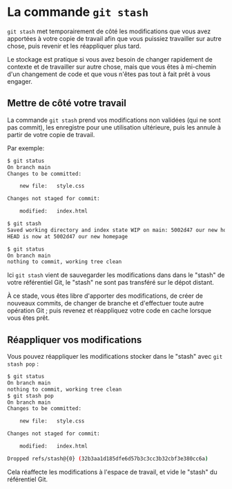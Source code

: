 # La commande `git stash`

`git stash` met temporairement de côté les modifications que vous avez apportées à votre copie de travail afin que vous puissiez travailler sur autre chose, puis revenir et les réappliquer plus tard.

Le stockage est pratique si vous avez besoin de changer rapidement de contexte et de travailler sur autre chose, mais que vous êtes à mi-chemin d'un changement de code et que vous n'êtes pas tout à fait prêt à vous engager.

## Mettre de côté votre travail

La commande `git stash` prend vos modifications non validées (qui ne sont pas commit), les enregistre pour une utilisation ultérieure, puis les annule à partir de votre copie de travail.

Par exemple:

```bash
$ git status
On branch main
Changes to be committed:

    new file:   style.css

Changes not staged for commit:

    modified:   index.html

$ git stash
Saved working directory and index state WIP on main: 5002d47 our new homepage
HEAD is now at 5002d47 our new homepage

$ git status
On branch main
nothing to commit, working tree clean
```

Ici `git stash` vient de sauvegarder les modifications dans dans le "stash" de votre référentiel Git, le "stash" ne sont pas transféré sur le dépot distant.

À ce stade, vous êtes libre d'apporter des modifications, de créer de nouveaux commits, de changer de branche et d'effectuer toute autre opération Git ; puis revenez et réappliquez votre code en cache lorsque vous êtes prêt.

## Réappliquer vos modifications

Vous pouvez réappliquer les modifications stocker dans le "stash" avec `git stash pop` :

```bash
$ git status
On branch main
nothing to commit, working tree clean
$ git stash pop
On branch main
Changes to be committed:

    new file:   style.css

Changes not staged for commit:

    modified:   index.html

Dropped refs/stash@{0} (32b3aa1d185dfe6d57b3c3cc3b32cbf3e380cc6a)
```

Cela réaffecte les modifications à l'espace de travail, et vide le "stash" du référentiel Git.
